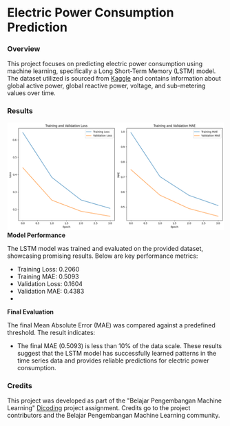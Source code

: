 # Electric Power Consumption Prediction
### Overview
This project focuses on predicting electric power consumption using machine learning, specifically a Long Short-Term Memory (LSTM) model. The dataset utilized is sourced from [Kaggle](https://www.kaggle.com/datasets/uciml/electric-power-consumption-data-set) and contains information about global active power, global reactive power, voltage, and sub-metering values over time.

### Results
![Model MAE and Loss](mae_loss_plot.png)
**Model Performance**

The LSTM model was trained and evaluated on the provided dataset, showcasing promising results. Below are key performance metrics:
- Training Loss: 0.2060
- Training MAE: 0.5093
- Validation Loss: 0.1604
- Validation MAE: 0.4383
- 
**Final Evaluation**
  
The final Mean Absolute Error (MAE) was compared against a predefined threshold. The result indicates:
- The final MAE (0.5093) is less than 10% of the data scale.
These results suggest that the LSTM model has successfully learned patterns in the time series data and provides reliable predictions for electric power consumption.

### Credits
This project was developed as part of the "Belajar Pengembangan Machine Learning" [Dicoding](https://www.dicoding.com/) project assignment. Credits go to the project contributors and the Belajar Pengembangan Machine Learning community.
